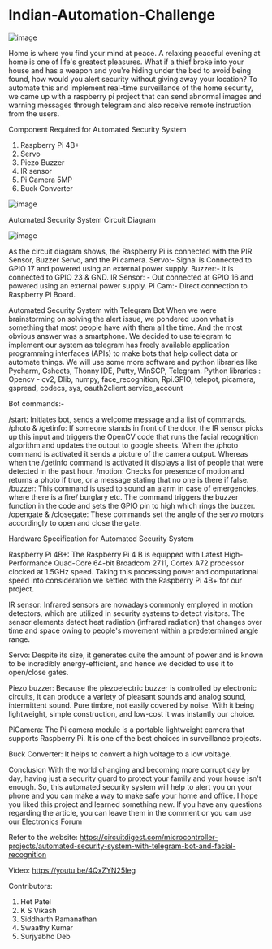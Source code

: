 # Indian-Automation-Challenge
![image](https://github.com/user-attachments/assets/a270379c-3793-44b4-bf87-d31b0bcb7357)

Home is where you find your mind at peace. A relaxing peaceful evening at home is one of life's greatest pleasures. What if a thief broke into your house and has a weapon and you're hiding under the bed to avoid being found, how would you alert security without giving away your location? To automate this and implement real-time surveillance of the home security, we came up with a raspberry pi project that can send abnormal images and warning messages through telegram and also receive remote instruction from the users. 

Component Required for Automated Security System
1. Raspberry Pi 4B+
2. Servo 
3. Piezo Buzzer
4. IR sensor
5. Pi Camera 5MP
6. Buck Converter
   
![image](https://github.com/user-attachments/assets/038ca377-1a44-4ad4-9a88-25e657c15974)


Automated Security System Circuit Diagram

![image](https://github.com/user-attachments/assets/aa6cdaac-d273-466c-bdbd-cde50efbf266)

As the circuit diagram shows, the Raspberry Pi is connected with the PIR Sensor, Buzzer Servo, and the Pi camera. Servo:- Signal is Connected to GPIO 17 and powered using an external power supply. Buzzer:- it is connected to GPIO 23 & GND. IR Sensor: - Out connected at GPIO 16 and powered using an external power supply. Pi Cam:- Direct connection to Raspberry Pi Board.


Automated Security System with Telegram Bot
When we were brainstorming on solving the alert issue, we pondered upon what is something that most people have with them all the time. And the most obvious answer was a smartphone. We decided to use telegram to implement our system as telegram has freely available application programming interfaces (APIs) to make bots that help collect data or automate things. We will use some more software and python libraries like Pycharm, Gsheets, Thonny IDE, Putty, WinSCP, Telegram. Python libraries : Opencv - cv2, Dlib, numpy, face_recognition, Rpi.GPIO, telepot, picamera, gspread, codecs, sys, oauth2client.service_account

Bot commands:-

/start: Initiates bot, sends a welcome message and a list of commands. /photo & /getinfo: If someone stands in front of the door, the IR sensor picks up this input and triggers the OpenCV code that runs the facial recognition algorithm and updates the output to google sheets. When the /photo command is activated it sends a picture of the camera output. Whereas when the /getinfo command is activated it displays a list of people that were detected in the past hour. /motion: Checks for presence of motion and returns a photo if true, or a message stating that no one is there if false. /buzzer: This command is used to sound an alarm in case of emergencies, where there is a fire/ burglary etc. The command triggers the buzzer function in the code and sets the GPIO pin to high which rings the buzzer. /opengate & /closegate: These commands set the angle of the servo motors accordingly to open and close the gate.

Hardware Specification for Automated Security System

Raspberry Pi 4B+: The Raspberry Pi 4 B is equipped with Latest High-Performance Quad-Core 64-bit Broadcom 2711, Cortex A72 processor clocked at 1.5GHz speed. Taking this processing power and computational speed into consideration we settled with the Raspberry Pi 4B+ for our project.

IR sensor: Infrared sensors are nowadays commonly employed in motion detectors, which are utilized in security systems to detect visitors. The sensor elements detect heat radiation (infrared radiation) that changes over time and space owing to people's movement within a predetermined angle range.

Servo: Despite its size, it generates quite the amount of power and is known to be incredibly energy-efficient, and hence we decided to use it to open/close gates.

Piezo buzzer: Because the piezoelectric buzzer is controlled by electronic circuits, it can produce a variety of pleasant sounds and analog sound, intermittent sound. Pure timbre, not easily covered by noise. With it being lightweight, simple construction, and low-cost it was instantly our choice.

PiCamera: The Pi camera module is a portable lightweight camera that supports Raspberry Pi. It is one of the best choices in surveillance projects.

Buck Converter: It helps to convert a high voltage to a low voltage.

Conclusion
With the world changing and becoming more corrupt day by day, having just a security guard to protect your family and your house isn't enough. So, this automated security system will help to alert you on your phone and you can make a way to make safe your home and office. I hope you liked this project and learned something new. If you have any questions regarding the article, you can leave them in the comment or you can use our Electronics Forum


Refer to the website: https://circuitdigest.com/microcontroller-projects/automated-security-system-with-telegram-bot-and-facial-recognition

Video:
https://youtu.be/4QxZYN25Ieg


Contributors:
1. Het Patel
2. K S Vikash
3. Siddharth Ramanathan
4. Swaathy Kumar
5. Surjyabho Deb
